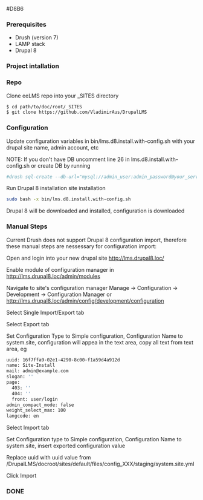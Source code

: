 #D8B6
### Prerequisites
* Drush (version 7)
* LAMP stack
* Drupal 8

### Project intallation
### Repo
Clone eeLMS repo into your _SITES directory

```sh
$ cd path/to/doc/root/_SITES
$ git clone https://github.com/VladimirAus/DrupalLMS
```
### Configuration
Update configuration variables in bin/lms.d8.install.with-config.sh with your drupal site name, admin account, etc

NOTE: If you don't have DB uncomment line 26 in lms.d8.install.with-config.sh or
create DB by running
```sh
#drush sql-create --db-url="mysql://admin_user:admin_password@your_server/new_db" --yes
```

Run Drupal 8 installation site installation 

```sh
sudo bash -x bin/lms.d8.install.with-config.sh
```
Drupal 8 will be downloaded and installed, configuration is downloaded

### Manual Steps
Current Drush does not support Drupal 8 configuration import, therefore these manual steps are nessessary for configuration import:

Open and login into your new drupal site http://lms.drupal8.loc/

Enable module of configuration manager in http://lms.drupal8.loc/admin/modules

Navigate to site's configuration manager Manage -> Configuration -> Development -> Configuration Manager or http://lms.drupal8.loc/admin/config/development/configuration

Select Single Import/Export  tab

Select Export tab

Set Configuration Type to Simple configuration, Configuration Name to system.site, configuration will appea in the text area, copy all text from text area, eg

```sh
uuid: 16f7ffa9-02e1-4290-8c00-f1a59d4a912d
name: Site-Install
mail: admin@example.com
slogan: ''
page:
  403: ''
  404: ''
  front: user/login
admin_compact_mode: false
weight_select_max: 100
langcode: en
```

Select Import tab

Set Configuration type to Simple configuration, Configuration Name to system.site, insert exported configuration value

Replace uuid with uuid value from /DrupalLMS/docroot/sites/default/files/config_XXX/staging/system.site.yml

Click Import

### DONE